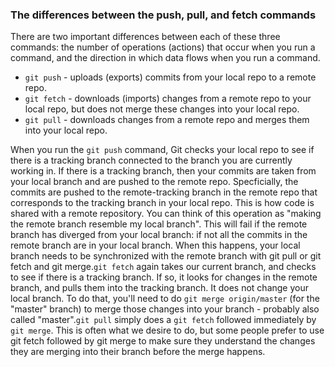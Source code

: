 ### The differences between the push, pull, and fetch commands

There are two important differences between each of these three commands: the number of operations (actions) that occur when you run a command, and the direction in which data flows when you run a command.

- `git push` - uploads (exports) commits from your local repo to a remote repo.
- `git fetch` - downloads (imports) changes from a remote repo to your local repo, but does not merge these changes into your local repo.
- `git pull` - downloads changes from a remote repo and merges them into your local repo.

When you run the `git push` command, Git checks your local repo to see if there is a tracking branch connected to the branch you are currently working in. If there is a tracking branch, then your commits are taken from your local branch and are pushed to the remote repo. Specficially, the commits are pushed to the remote-tracking branch in the remote repo that corresponds to the tracking branch in your local repo. This is how code is shared with a remote repository. You can think of this operation as "making the remote branch resemble my local branch". This will fail if the remote branch has diverged from your local branch: if not all the commits in the remote branch are in your local branch. When this happens, your local branch needs to be synchronized with the remote branch with git pull or git fetch and git merge.`git fetch` again takes our current branch, and checks to see if there is a tracking branch. If so, it looks for changes in the remote branch, and pulls them into the tracking branch. It does not change your local branch. To do that, you'll need to do `git merge origin/master` (for the "master" branch) to merge those changes into your branch - probably also called "master".`git pull` simply does a `git fetch` followed immediately by `git merge`. This is often what we desire to do, but some people prefer to use git fetch followed by git merge to make sure they understand the changes they are merging into their branch before the merge happens.

